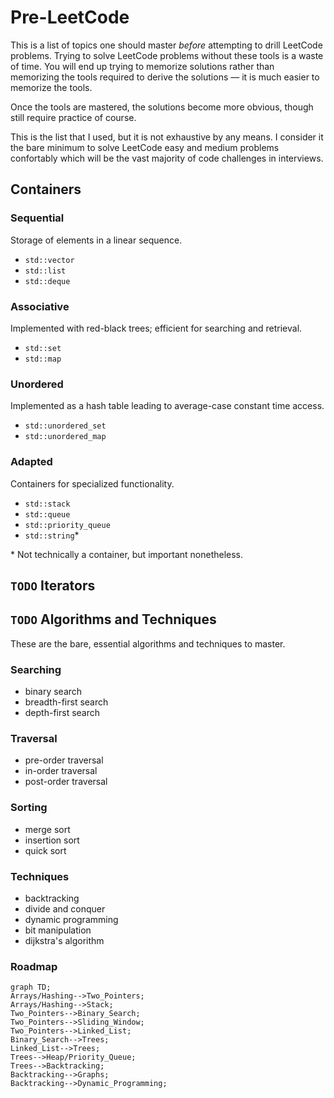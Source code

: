# Pre-LeetCode

This is a list of topics one should master *before* attempting to drill LeetCode problems. Trying to solve LeetCode problems without these tools is a waste of time. You will end up trying to memorize solutions rather than memorizing the tools required to derive the solutions — it is much easier to memorize the tools.

Once the tools are mastered, the solutions become more obvious, though still require practice of course.

This is the list that I used, but it is not exhaustive by any means. I consider it the bare minimum to solve LeetCode easy and medium problems confortably which will be the vast majority of code challenges in interviews.

## Containers

### Sequential

Storage of elements in a linear sequence.

- `std::vector`
- `std::list`
- `std::deque`

### Associative

Implemented with red-black trees; efficient for searching and retrieval.

- `std::set`
- `std::map`

### Unordered

Implemented as a hash table leading to average-case constant time access.

- `std::unordered_set`
- `std::unordered_map`

### Adapted

Containers for specialized functionality.

- `std::stack`
- `std::queue`
- `std::priority_queue`
- `std::string`*

\* Not technically a container, but important nonetheless.

## `TODO` Iterators

## `TODO` Algorithms and Techniques

These are the bare, essential algorithms and techniques to master.

### Searching

- binary search
- breadth-first search
- depth-first search

### Traversal

- pre-order traversal
- in-order traversal
- post-order traversal

### Sorting

- merge sort
- insertion sort
- quick sort

### Techniques

- backtracking
- divide and conquer
- dynamic programming
- bit manipulation
- dijkstra's algorithm

### Roadmap

```mermaid
graph TD;
Arrays/Hashing-->Two_Pointers;
Arrays/Hashing-->Stack;
Two_Pointers-->Binary_Search;
Two_Pointers-->Sliding_Window;
Two_Pointers-->Linked_List;
Binary_Search-->Trees;
Linked_List-->Trees;
Trees-->Heap/Priority_Queue;
Trees-->Backtracking;
Backtracking-->Graphs;
Backtracking-->Dynamic_Programming;
```
